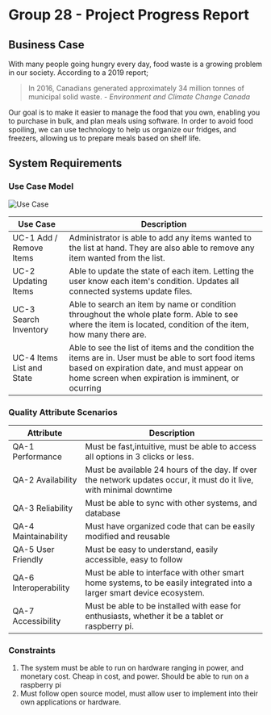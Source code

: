 # Group 28 - Project Progress Report
## Business Case
With many people going hungry every day, food waste is a growing problem in our society. According to a 2019 report;
> In 2016, Canadians generated approximately 34 million tonnes of municipal solid waste.
> \- *Environment and Climate Change Canada*

Our goal is to make it easier to manage the food that you own, enabling you to purchase in bulk, and plan meals using software. In order to avoid food spoiling, we can use technology to help us organize our fridges, and freezers, allowing us to prepare meals based on shelf life.

## System Requirements
### Use Case Model
![Use Case](https://user-images.githubusercontent.com/73712369/140837370-446d2fef-1985-426d-8f49-492c80d60b8e.png)

| Use Case    | Description |
| ----------- | ----------- |
|UC-1 Add / Remove Items| Administrator is able to add any items wanted to the list at hand. They are also able to remove any item wanted from the list.|
|UC-2 Updating Items|Able to update the state of each item. Letting the user know each item's condition. Updates all connected systems update files.|
|UC-3 Search Inventory|Able to search an item by name or condition throughout the whole plate form. Able to see where the item is located, condition of the item, how many there are. |
|UC-4 Items List and State|Able to see the list of items and the condition the items are in. User must be able to sort food items based on expiration date, and must appear on home screen when expiration is imminent, or ocurring| 

### Quality Attribute Scenarios
| Attribute     | Description |
| ----------- | ----------- |
| QA-1 Performance      | Must be fast,intuitive, must be able to access all options in 3 clicks or less.       |
| QA-2 Availability  | Must be available 24 hours of the day. If over the network updates occur, it must do it live, with minimal downtime      |
| QA-3 Reliability | Must be able to sync with other systems, and database |
| QA-4 Maintainability    | Must have organized code that can be easily modified and reusable        |
| QA-5 User Friendly    | Must be easy to understand, easily accessible, easy to follow         |
| QA-6 Interoperability    | Must be able to interface with other smart home systems, to be easily integrated into a larger smart device ecosystem.        |
| QA-7 Accessibility    | Must be able to be installed with ease for enthusiasts, whether it be a tablet or raspberry pi.        |
### Constraints
1. The system must be able to run on hardware ranging in power, and monetary cost. Cheap in cost, and power. Should be able to run on a raspberry pi
2. Must follow open source model, must allow user to implement into their own applications or hardware.
